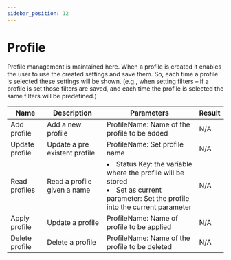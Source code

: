 ```yaml
---
sidebar_position: 12
---
```


# Profile

Profile management is maintained here. When a profile is created it enables the user to use the created settings and save them. So, each time a profile is selected these settings will be shown. (e.g., when setting filters – if a profile is set those filters are saved, and each time the profile is selected the same filters will be predefined.)

| Name           | Description                   | Parameters                                                                                                                                        | Result |
| -------------- | ----------------------------- | ------------------------------------------------------------------------------------------------------------------------------------------------- | ------ |
| Add profile    | Add a new profile             | ProfileName: Name of the profile to be added                                                                                                      |    N/A    |
| Update profile | Update a pre existent profile | ProfileName: Set profile name                                                                                                                     |    N/A    |
| Read profiles  | Read a profile given a name   | <li>Status Key: the variable where the profile will be stored </li><li>Set as current parameter: Set the profile into the current parameter </li> |   N/A     |
| Apply profile  | Update a profile              | ProfileName: Name of profile to be applied                                                                                                        |    N/A    |
| Delete profile | Delete a profile              | ProfileName: Name of the profile to be deleted                                                                                                    |     N/A   |

